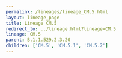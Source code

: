 ```yaml
---
permalink: /lineages/lineage_CM.5.html
layout: lineage_page
title: Lineage CM.5
redirect_to: ../lineage.html?lineage=CM.5
lineage: CM.5
parent: B.1.1.529.2.3.20
children: ['CM.5', 'CM.5.1', 'CM.5.2']
---
```

